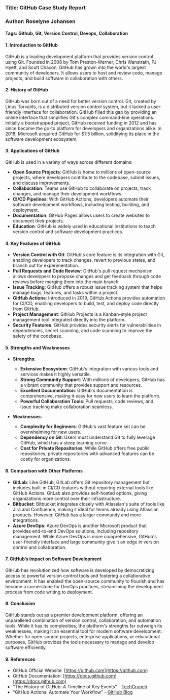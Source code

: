 ### Title: GitHub Case Study Report
### Author: Roselyne Johansen
#### Tags: Github, Git, Version Control, Devops, Collaboration 

#### 1. **Introduction to GitHub**
GitHub is a leading development platform that provides version control using Git. Founded in 2008 by Tom Preston-Werner, Chris Wanstrath, PJ Hyett, and Scott Chacon, GitHub has grown into the world's largest community of developers. It allows users to host and review code, manage projects, and build software in collaboration with others.

#### 2. **History of GitHub**
GitHub was born out of a need for better version control. Git, created by Linus Torvalds, is a distributed version control system, but it lacked a user-friendly interface for collaboration. GitHub filled this gap by providing an online interface that simplifies Git's complex command-line operations. Initially a bootstrapped project, GitHub received funding in 2012 and has since become the go-to platform for developers and organizations alike. In 2018, Microsoft acquired GitHub for $7.5 billion, solidifying its place in the software development ecosystem.

#### 3. **Applications of GitHub**
GitHub is used in a variety of ways across different domains:
- **Open Source Projects**: GitHub is home to millions of open-source projects, where developers contribute to the codebase, submit issues, and discuss improvements.
- **Collaboration**: Teams use GitHub to collaborate on projects, track changes, and manage their development workflows.
- **CI/CD Pipelines**: With GitHub Actions, developers automate their software development workflows, including testing, building, and deployment.
- **Documentation**: GitHub Pages allows users to create websites to document their projects.
- **Education**: GitHub is widely used in educational institutions to teach version control and software development practices.

#### 4. **Key Features of GitHub**
- **Version Control with Git**: GitHub's core feature is its integration with Git, enabling developers to track changes, revert to previous states, and branch out for experimentation.
- **Pull Requests and Code Review**: GitHub's pull request mechanism allows developers to propose changes and get feedback through code reviews before merging them into the main branch.
- **Issue Tracking**: GitHub offers a robust issue tracking system that helps manage bugs, features, and tasks within a project.
- **GitHub Actions**: Introduced in 2019, GitHub Actions provides automation for CI/CD, enabling developers to build, test, and deploy code directly from GitHub.
- **Project Management**: GitHub Projects is a Kanban-style project management tool integrated directly into the platform.
- **Security Features**: GitHub provides security alerts for vulnerabilities in dependencies, secret scanning, and code scanning to improve the safety of the codebase.

#### 5. **Strengths and Weaknesses**
- **Strengths**:
  - **Extensive Ecosystem**: GitHub's integration with various tools and services makes it highly versatile.
  - **Strong Community Support**: With millions of developers, GitHub has a vibrant community that provides support and resources.
  - **Excellent Documentation**: GitHub's documentation is comprehensive, making it easy for new users to learn the platform.
  - **Powerful Collaboration Tools**: Pull requests, code reviews, and issue tracking make collaboration seamless.

- **Weaknesses**:
  - **Complexity for Beginners**: GitHub's vast feature set can be overwhelming for new users.
  - **Dependency on Git**: Users must understand Git to fully leverage GitHub, which has a steep learning curve.
  - **Cost for Private Repositories**: While GitHub offers free public repositories, private repositories with advanced features can be costly for organizations.

#### 6. **Comparison with Other Platforms**
- **GitLab**: Like GitHub, GitLab offers Git repository management but includes built-in CI/CD features without requiring external tools like GitHub Actions. GitLab also provides self-hosted options, giving organizations more control over their infrastructure.
- **Bitbucket**: Bitbucket integrates closely with Atlassian's suite of tools like Jira and Confluence, making it ideal for teams already using Atlassian products. However, GitHub has a larger community and more integrations.
- **Azure DevOps**: Azure DevOps is another Microsoft product that provides end-to-end DevOps solutions, including repository management. While Azure DevOps is more comprehensive, GitHub's user-friendly interface and large community give it an edge in version control and collaboration.

#### 7. **GitHub’s Impact on Software Development**
GitHub has revolutionized how software is developed by democratizing access to powerful version control tools and fostering a collaborative environment. It has enabled the open-source community to flourish and has become a cornerstone for DevOps practices, streamlining the development process from code writing to deployment.

#### 8. **Conclusion**
GitHub stands out as a premier development platform, offering an unparalleled combination of version control, collaboration, and automation tools. While it has its complexities, the platform's strengths far outweigh its weaknesses, making it an essential tool for modern software development. Whether for open-source projects, enterprise applications, or educational purposes, GitHub provides the tools necessary to manage and develop software efficiently.

#### 9. **References**
- GitHub Official Website: [https://github.com](https://github.com)
- GitHub Documentation: [https://docs.github.com](https://docs.github.com)
- “The History of GitHub: A Timeline of Key Events” - [TechCrunch](https://techcrunch.com/2018/10/26/the-history-of-github-a-timeline-of-key-events)
- “GitHub Actions: Automate Your Workflow” - [GitHub Blog](https://github.blog/2019-08-08-github-actions-automate-your-workflow/)
